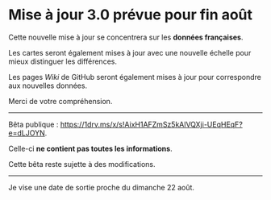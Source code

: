 # Mise à jour 3.0 prévue pour fin août

Cette nouvelle mise à jour se concentrera sur les **données françaises**.

Les cartes seront également mises à jour avec une nouvelle échelle pour mieux distinguer les différences.

Les pages *Wiki* de GitHub seront également mises à jour pour correspondre aux nouvelles données.

Merci de votre compréhension.

***

Bêta publique : https://1drv.ms/x/s!AixH1AFZmSz5kAlVQXji-UEqHEqF?e=dLJOYN.

Celle-ci **ne contient pas toutes les informations**.

Cette bêta reste sujette à des modifications.

***

Je vise une date de sortie proche du dimanche 22 août.
